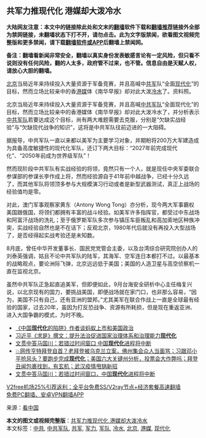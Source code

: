  <h2>共军力推现代化 港媒却大泼冷水</h2> <p class="notice"><b>大陆网友注意：本文中的链接除此处和文末的<a href="https://github.com/bannedbook/fanqiang" >翻墙</a>软件下载和<a href="https://github.com/killgcd/justmysocks/blob/master/README.md">翻墙推荐</a>链接外全部为禁网链接，未翻墙状态下打不开，请勿点击。此为文字版禁闻，欲看图文视频完整版和更多禁闻，请下载<a href="https://github.com/bannedbook/fanqiang">翻墙软件或APP</a>后翻墙上禁闻网。</p><p>备注：翻墙看新闻非常安全，翻墙以真实身份发表敏感言论有一定风险，但只看不说则没有任何风险，翻的人太多，政府管不过来，也不管。信息自由是天赋人权，请放心大胆的翻墙。</b></p>  <div class="entry"> <p id="conimg"><a href="https://www.bannedbook.org/bnews/tag/%e5%8c%97%e4%ba%ac/" class="st_tag internal_tag" rel="tag" title="标签 北京 下的日志">北京</a>当局近年来持续投入大量资源于军备竞赛，并且高喊中<a href="https://www.bannedbook.org/bnews/tag/%e5%85%b1%e5%86%9b/" class="st_tag internal_tag" rel="tag" title="标签 共军 下的日志">共军</a>队“全面<a href="https://www.bannedbook.org/bnews/tag/%E7%8E%B0%E4%BB%A3%E5%8C%96/" class="st_tag internal_tag" rel="tag" title="标签 现代化 下的日志">现代化</a>”的目标，然而立场比较亲中的香<a href="https://www.bannedbook.org/bnews/tag/%e6%b8%af%e5%aa%92/" class="st_tag internal_tag" rel="tag" title="标签 港媒 下的日志">港媒</a>体《南华早报》却对此大泼<a href="https://www.bannedbook.org/bnews/tag/%E5%86%B7%E6%B0%B4/" class="st_tag internal_tag" rel="tag" title="标签 冷水 下的日志">冷水</a>了。资料照。</p> <p>北京当局近年来持续投入大量资源于军备竞赛，并且高喊<a href="https://www.bannedbook.org/bnews/tag/%e4%b8%ad%e5%85%b1%e5%86%9b%e9%98%9f/" class="st_tag internal_tag" rel="tag" title="标签 中共军队 下的日志">中共军队</a>“全面现代化”的目标，然而立场比较亲中的香港媒体《南华早报》却对此大泼冷水了，并分析表示<a href="https://www.bannedbook.org/bnews/tag/%e4%b8%ad%e5%85%b1/" class="st_tag internal_tag" rel="tag" title="标签 中共 下的日志">中共</a><a href="https://www.bannedbook.org/bnews/tag/%E5%86%9B%E9%98%9F/" class="st_tag internal_tag" rel="tag" title="标签 军队 下的日志">军队</a>若要达成这个目标，尚有两大难题需要去克服，分别是“欠缺实战经验”与“欠缺现代战争的知识”，这将是中共军队往前迈进的一大阻碍。</p>  <p>据报导，中共军队一直以来都以美军为主要学习对象，并期盼将200万大军建造成为具备高度敏捷性的现代化军队，还订下两大目标：“2027年前完成现代化”、“2050年前成为世界级军队”！</p> <p>然而现阶段中共军队有实战经验的将领，竟然只有一个人，就是现任中央军委联合参谋部的参谋长李作成上将，然而经验源自于41年前中越战争，已经十分久远了，而其他军队将领顶多参与大规模演习行动或者是新型武器测试，真正上战场的经验值均是零。</p>  <p>对此，澳门军事观察家黄东（Antony Wong Tong）亦分析，现今两大军事霸权美国跟俄国，将领们都拥有丰富的战斗经验。如美军许多指挥官，都受过中东战场和阿富汗战场的洗礼；至于俄罗斯军队多次参与镇压车臣叛乱和高加索地区种族冲突，实战经验自然也是不在话下；反观北京，1980年代后就没有再投入大型战场了，是否经得起实战考验还是未知数。</p> <p>8月底，曾任中华开发董事长、国民党党管会主委，以及台湾综合研究院创办人的刘泰英强调，姑且不论中共军队的陆军，其海军、空军连日本都打不过。以最基本的战略观点，要论洲际飞弹，北京远远低于美国；美国的人造卫星与高空侦察机一直在监视北京。</p>  <p>虽然中共军队正急起直追美军，但即便如此，9月台海安全研析中心主任梅复兴说，以北京现有的国力，要挑战美国，即便战场就在家门口，也非那么容易，“因为，美国不只有自己，还有亚洲的盟邦。”尤其美军在联合作战上一直是全球最有经验的国家，过去20年，虽因为打反恐战争、资源有所耗损，但是现在重返亚洲、进入大国争霸的模式，为时不晚。</p> <ul class='op-related-articles' title='相关阅读'> <li><a href='https://www.bannedbook.org/bnews/ssgc/20201129/1439225.html' target='_blank'>《中国<b>现代化</b>的陷阱》作者谈蚂蚁上市和美国政治</a></li> <li><a href='https://www.bannedbook.org/bnews/baitai/20201116/1431575.html' target='_blank'>习近平《求是》撰文：提升法治促进国家治理体系和治理能力<b>现代化</b></a></li> <li><a href='https://www.bannedbook.org/bnews/comments/20201108/1427636.html' target='_blank'>文贯中答马国川：若错过时间窗口 中国<b>现代化</b>进程将中断</a></li> <li><a href='https://www.bannedbook.org/bnews/bannedvideo/20201031/1423306.html' target='_blank'>💥网传亨特拜登自首？老拜登被乌克兰立案，佛州集会众人当面骂；习跟邓小平抢风头？要跑步完成<b>现代化</b>；美国六大关键州分析，投票会大作弊吗；拜登丑闻包裹找到，有玄机；武汉疫情甩锅新招</a></li> <li><a href='https://www.bannedbook.org/bnews/baitai/20201024/1419277.html' target='_blank'>文贯中答马国川：若错过时间窗口，中国<b>现代化</b>进程将中断</a></li> </ul> <p class="texttj"> <a href="https://github.com/bannedbook/fanqiang/wiki/V2ray%E6%9C%BA%E5%9C%BA" target="_blank">V2free机场25%引荐返利：全平台免费SS/V2ray节点+经济套餐高速翻墙</a><br/> <a href="https://github.com/bannedbook/fanqiang/wiki/%E7%A6%81%E9%97%BB%E7%BD%91%E5%AE%89%E5%8D%93%E7%BF%BB%E5%A2%99%E6%96%B0%E9%97%BBAPP" target="_blank">免费PC翻墙、安卓VPN翻墙APP</a></p><p> 来源：<span class='wp_keywordlink_affiliate'><a href="https://www.secretchina.com/" title="看中国" target="_blank">看中国</a></span> </p><a name='sharetosocial'></a>       <div><b>本文的图文或视频完整版</b>：<a href='https://www.bannedbook.org/bnews/cbnews/20201202/1440878.html'>共军力推现代化 港媒却大泼冷水</a></div>  </div><!--END ENTRY--> <div class="postfooter"> <div>本文标签：<a href="https://www.bannedbook.org/bnews/tag/%e4%b8%ad%e5%85%b1/" rel="tag">中共</a>, <a href="https://www.bannedbook.org/bnews/tag/%e4%b8%ad%e5%85%b1%e5%86%9b%e9%98%9f/" rel="tag">中共军队</a>, <a href="https://www.bannedbook.org/bnews/tag/%e5%85%b1%e5%86%9b/" rel="tag">共军</a>, <a href="https://www.bannedbook.org/bnews/tag/%E5%86%9B%E5%8A%9B/" rel="tag">军力</a>, <a href="https://www.bannedbook.org/bnews/tag/%E5%86%9B%E9%98%9F/" rel="tag">军队</a>, <a href="https://www.bannedbook.org/bnews/tag/%E5%86%B7%E6%B0%B4/" rel="tag">冷水</a>, <a href="https://www.bannedbook.org/bnews/tag/%e5%8c%97%e4%ba%ac/" rel="tag">北京</a>, <a href="https://www.bannedbook.org/bnews/tag/%e6%b8%af%e5%aa%92/" rel="tag">港媒</a>, <a href="https://www.bannedbook.org/bnews/tag/%E7%8E%B0%E4%BB%A3%E5%8C%96/" rel="tag">现代化</a></div>  </div><!--END POSTFOOTER--> 